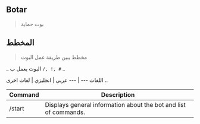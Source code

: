 ## Botar
> بوت حماية

## المخطط
> مخطط يبين طريقة عمل البوت 

_ البوت يعمل ب `/, !, #` _

اللغات 
--- | ---
عربي | انجليزي | لغات اخرى ..


Command | Description
--- | ---
/start | Displays general information about the bot and list of commands.
